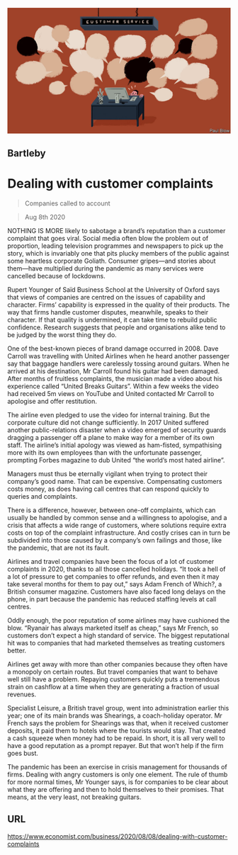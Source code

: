 ![](./images/20200808_WBD001_0.jpg)

## Bartleby

# Dealing with customer complaints

> Companies called to account

> Aug 8th 2020

NOTHING IS MORE likely to sabotage a brand’s reputation than a customer complaint that goes viral. Social media often blow the problem out of proportion, leading television programmes and newspapers to pick up the story, which is invariably one that pits plucky members of the public against some heartless corporate Goliath. Consumer gripes—and stories about them—have multiplied during the pandemic as many services were cancelled because of lockdowns.

Rupert Younger of Saïd Business School at the University of Oxford says that views of companies are centred on the issues of capability and character. Firms’ capability is expressed in the quality of their products. The way that firms handle customer disputes, meanwhile, speaks to their character. If that quality is undermined, it can take time to rebuild public confidence. Research suggests that people and organisations alike tend to be judged by the worst thing they do.

One of the best-known pieces of brand damage occurred in 2008. Dave Carroll was travelling with United Airlines when he heard another passenger say that baggage handlers were carelessly tossing around guitars. When he arrived at his destination, Mr Carroll found his guitar had been damaged. After months of fruitless complaints, the musician made a video about his experience called “United Breaks Guitars”. Within a few weeks the video had received 5m views on YouTube and United contacted Mr Carroll to apologise and offer restitution.

The airline even pledged to use the video for internal training. But the corporate culture did not change sufficiently. In 2017 United suffered another public-relations disaster when a video emerged of security guards dragging a passenger off a plane to make way for a member of its own staff. The airline’s initial apology was viewed as ham-fisted, sympathising more with its own employees than with the unfortunate passenger, prompting Forbes magazine to dub United “the world’s most hated airline”.

Managers must thus be eternally vigilant when trying to protect their company’s good name. That can be expensive. Compensating customers costs money, as does having call centres that can respond quickly to queries and complaints.

There is a difference, however, between one-off complaints, which can usually be handled by common sense and a willingness to apologise, and a crisis that affects a wide range of customers, where solutions require extra costs on top of the complaint infrastructure. And costly crises can in turn be subdivided into those caused by a company’s own failings and those, like the pandemic, that are not its fault.

Airlines and travel companies have been the focus of a lot of customer complaints in 2020, thanks to all those cancelled holidays. “It took a hell of a lot of pressure to get companies to offer refunds, and even then it may take several months for them to pay out,” says Adam French of Which?, a British consumer magazine. Customers have also faced long delays on the phone, in part because the pandemic has reduced staffing levels at call centres.

Oddly enough, the poor reputation of some airlines may have cushioned the blow. “Ryanair has always marketed itself as cheap,” says Mr French, so customers don’t expect a high standard of service. The biggest reputational hit was to companies that had marketed themselves as treating customers better.

Airlines get away with more than other companies because they often have a monopoly on certain routes. But travel companies that want to behave well still have a problem. Repaying customers quickly puts a tremendous strain on cashflow at a time when they are generating a fraction of usual revenues.

Specialist Leisure, a British travel group, went into administration earlier this year; one of its main brands was Shearings, a coach-holiday operator. Mr French says the problem for Shearings was that, when it received customer deposits, it paid them to hotels where the tourists would stay. That created a cash squeeze when money had to be repaid. In short, it is all very well to have a good reputation as a prompt repayer. But that won’t help if the firm goes bust.

The pandemic has been an exercise in crisis management for thousands of firms. Dealing with angry customers is only one element. The rule of thumb for more normal times, Mr Younger says, is for companies to be clear about what they are offering and then to hold themselves to their promises. That means, at the very least, not breaking guitars.

## URL

https://www.economist.com/business/2020/08/08/dealing-with-customer-complaints
